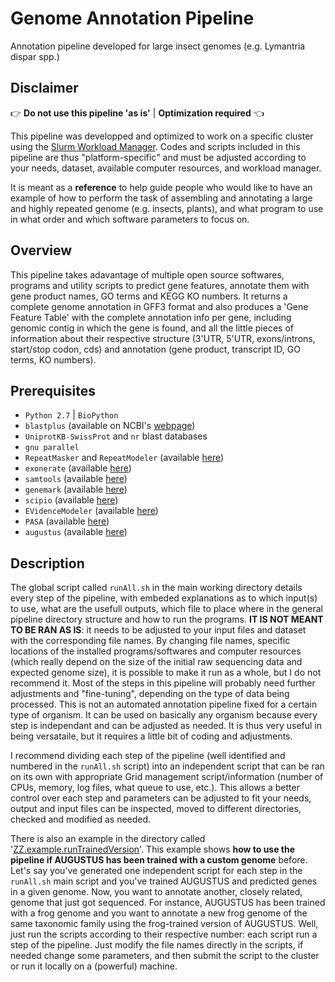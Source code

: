 # Genome Annotation Pipeline
Annotation pipeline developed for large insect genomes (e.g. Lymantria dispar spp.)

## Disclaimer

:point_right: **Do not use this pipeline 'as is'** | **Optimization required** :point_left:

This pipeline was developped and optimized to work on a specific cluster using the [Slurm Workload Manager](https://slurm.schedmd.com/). Codes and scripts included in this pipeline are thus "platform-specific" and must be adjusted according to your needs, dataset, available computer resources, and workload manager.

It is meant as a **reference** to help guide people who would like to have an example of how to perform the task of assembling and annotating a large and highly repeated genome (e.g. insects, plants), and what program to use in what order and which software parameters to focus on.

## Overview

This pipeline takes adavantage of multiple open source softwares, programs and utility scripts to predict gene features, annotate them with gene product names, GO terms and KEGG KO numbers. It returns a complete genome annotation in GFF3 format and also produces a 'Gene Feature Table' with the complete annotation info per gene, including genomic contig in which the gene is found, and all the little pieces of information about their respective structure (3'UTR, 5'UTR, exons/introns, start/stop codon, cds) and annotation (gene product, transcript ID, GO terms, KO numbers).

## Prerequisites

- `Python 2.7` | `BioPython`
- `blastplus` (available on NCBI's [webpage](https://blast.ncbi.nlm.nih.gov/Blast.cgi?CMD=Web&PAGE_TYPE=BlastDocs&DOC_TYPE=Download))
- `UniprotKB-SwissProt` and `nr` blast databases
- `gnu parallel`
- `RepeatMasker` and `RepeatModeler` (available [here](http://repeatmasker.org/))
- `exonerate` (available [here](https://www.ebi.ac.uk/about/vertebrate-genomics/software/exonerate))
- `samtools` (available [here](http://www.htslib.org/))
- `genemark` (available [here](http://exon.gatech.edu/GeneMark/))
- `scipio` (available [here](https://webscipio.org/webscipio/download_scipio))
- `EVidenceModeler` (available [here](http://evidencemodeler.github.io/))
- `PASA` (available [here](https://github.com/PASApipeline/PASApipeline/wiki))
- `augustus` (available [here](http://bioinf.uni-greifswald.de/augustus/))

## Description

The global script called `runAll.sh` in the main working directory details every step of the pipeline, with embeded explanations as to which input(s) to use, what are the usefull outputs, which file to place where in the general pipeline directory structure and how to run the programs. **IT IS NOT MEANT TO BE RAN AS IS**: it needs to be adjusted to your input files and dataset with the corresponding file names. By changing file names, specific locations of the installed programs/softwares and computer resources (which really depend on the size of the initial raw sequencing data and expected genome size), it is possible to make it run as a whole, but I do not recommend it. Most of the steps in this pipeline will probably need further adjustments and "fine-tuning", depending on the type of data being processed. This is not an automated annotation pipeline fixed for a certain type of organism. It can be used on basically any organism because every step is independant and can be adjusted as needed. It is thus very useful in being versataile, but it requires a little bit of coding and adjustments.

I recommend dividing each step of the pipeline (well identified and numbered in the `runAll.sh` script) into an independent script that can be ran on its own with appropriate Grid management script/information (number of CPUs, memory, log files, what queue to use, etc.). This allows a better control over each step and parameters can be adjusted to fit your needs, output and input files can be inspected, moved to different directories, checked and modified as needed. 

There is also an example in the directory called '[ZZ.example.runTrainedVersion](https://github.com/fohebert/GenomeAnnotation/tree/master/ZZ.scripts/ZZ.example.runTrainedVersion)'. This example shows **how to use the pipeline if AUGUSTUS has been trained with a custom genome** before. Let's say you've generated one independent script for each step in the `runAll.sh` main script and you've trained AUGUSTUS and predicted genes in a given genome. Now, you want to annotate another, closely related, genome that just got sequenced. For instance, AUGUSTUS has been trained with a frog genome and you want to annotate a new frog genome of the same taxonomic family using the frog-trained version of AUGUSTUS. Well, just run the scripts according to their respective number: each script run a step of the pipeline. Just modify the file names directly in the scripts, if needed change some parameters, and then submit the script to the cluster or run it locally on a (powerful) machine.
